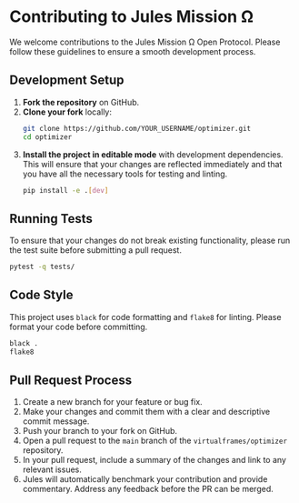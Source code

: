 # Contributing to Jules Mission Ω

We welcome contributions to the Jules Mission Ω Open Protocol. Please follow these guidelines to ensure a smooth development process.

## Development Setup

1.  **Fork the repository** on GitHub.
2.  **Clone your fork** locally:
    ```bash
    git clone https://github.com/YOUR_USERNAME/optimizer.git
    cd optimizer
    ```
3.  **Install the project in editable mode** with development dependencies. This will ensure that your changes are reflected immediately and that you have all the necessary tools for testing and linting.
    ```bash
    pip install -e .[dev]
    ```

## Running Tests

To ensure that your changes do not break existing functionality, please run the test suite before submitting a pull request.

```bash
pytest -q tests/
```

## Code Style

This project uses `black` for code formatting and `flake8` for linting. Please format your code before committing.

```bash
black .
flake8
```

## Pull Request Process

1.  Create a new branch for your feature or bug fix.
2.  Make your changes and commit them with a clear and descriptive commit message.
3.  Push your branch to your fork on GitHub.
4.  Open a pull request to the `main` branch of the `virtualframes/optimizer` repository.
5.  In your pull request, include a summary of the changes and link to any relevant issues.
6.  Jules will automatically benchmark your contribution and provide commentary. Address any feedback before the PR can be merged.